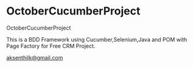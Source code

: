 # OctoberCucumberProject
OctoberCucumberProject

This is a BDD Framework using Cucumber,Selenium,Java and POM with Page Factory for Free CRM Project.

aksenthilk@gmail.com
